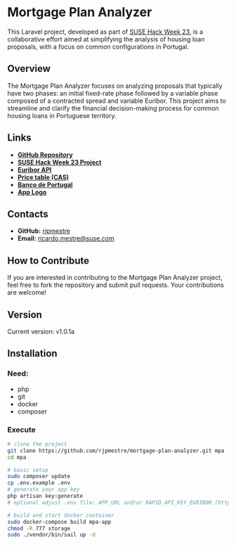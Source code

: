 # Mortgage Plan Analyzer

This Laravel project, developed as part of [SUSE Hack Week 23](https://hackweek.opensuse.org/23/projects/mortgage-plan-analyzer), is a collaborative effort aimed at simplifying the analysis of housing loan proposals, with a focus on common configurations in Portugal.

## Overview

The Mortgage Plan Analyzer focuses on analyzing proposals that typically have two phases: an initial fixed-rate phase followed by a variable phase composed of a contracted spread and variable Euribor. This project aims to streamline and clarify the financial decision-making process for common housing loans in Portuguese territory.

## Links
- **[GitHub Repository](https://github.com/rjpmestre/Mortgage-Plan-Analyzer)**
- **[SUSE Hack Week 23 Project](https://hackweek.opensuse.org/23/projects/mortgage-plan-analyzer)**
- **[Euribor API](https://rapidapi.com/lrdavocado-O3qmwiGJQwR/api/euribor/)**
- **[Price table (CAS)](https://pt.wikipedia.org/wiki/Tabela_Price)**
- **[Banco de Portugal](https://clientebancario.bportugal.pt/credito-habitacao)**
- **[App Logo](https://app.logo.com/)**

## Contacts
- **GitHub:** [rjpmestre](https://github.com/rjpmestre)
- **Email:** [ricardo.mestre@suse.com](mailto:ricardo.mestre@suse.com)

## How to Contribute

If you are interested in contributing to the Mortgage Plan Analyzer project, feel free to fork the repository and submit pull requests. Your contributions are welcome!

## Version

Current version: v1.0.1a

## Installation
### Need:
- php
- git
- docker
- composer

### Execute
```sh
# clone the project
git clone https://github.com/rjpmestre/mortgage-plan-analyzer.git mpa
cd mpa

# basic setup
sudo composer update
cp .env.example .env
# generate your app key
php artisan key:generate
# optional adjust .env file: APP_URL and/or RAPID_API_KEY_EURIBOR [https://rapidapi.com/lrdavocado-O3qmwiGJQwR/api/euribor/]

# build and start docker container
sudo docker-compose build mpa-app
chmod -R 777 storage
sudo ./vendor/bin/sail up -d
```
